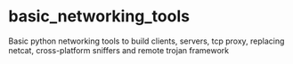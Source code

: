 # basic_networking_tools
Basic python networking tools to build clients, servers, tcp proxy, replacing netcat, cross-platform sniffers and remote trojan framework
